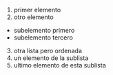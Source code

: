 1. primer elemento
2. otro elemento
  * subelemento primero
  * subelemento tercero
3. otra lista pero ordenada
  1. un elemento de la sublista
  2. ultimo elemento de esta sublista
